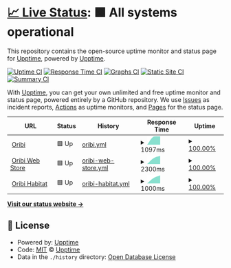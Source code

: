 # [📈 Live Status](https://upptime.github.io/upptime): <!--live status--> **🟩 All systems operational**

This repository contains the open-source uptime monitor and status page for [Upptime](https://upptime.js.org), powered by [Upptime](https://github.com/upptime/upptime).

[![Uptime CI](https://github.com/oribisoftware/upptime/workflows/Uptime%20CI/badge.svg)](https://github.com/oribisoftware/upptime/actions?query=workflow%3A%22Uptime+CI%22)
[![Response Time CI](https://github.com/oribisoftware/upptime/workflows/Response%20Time%20CI/badge.svg)](https://github.com/oribisoftware/upptime/actions?query=workflow%3A%22Response+Time+CI%22)
[![Graphs CI](https://github.com/oribisoftware/upptime/workflows/Graphs%20CI/badge.svg)](https://github.com/oribisoftware/upptime/actions?query=workflow%3A%22Graphs+CI%22)
[![Static Site CI](https://github.com/oribisoftware/upptime/workflows/Static%20Site%20CI/badge.svg)](https://github.com/oribisoftware/upptime/actions?query=workflow%3A%22Static+Site+CI%22)
[![Summary CI](https://github.com/oribisoftware/upptime/workflows/Summary%20CI/badge.svg)](https://github.com/oribisoftware/upptime/actions?query=workflow%3A%22Summary+CI%22)

With [Upptime](https://upptime.js.org), you can get your own unlimited and free uptime monitor and status page, powered entirely by a GitHub repository. We use [Issues](https://github.com/upptime/upptime/issues) as incident reports, [Actions](https://github.com/oribisoftware/upptime/actions) as uptime monitors, and [Pages](https://upptime.github.io/upptime) for the status page.

<!--start: status pages-->
<!-- This summary is generated by Upptime (https://github.com/upptime/upptime) -->
<!-- Do not edit this manually, your changes will be overwritten -->
<!-- prettier-ignore -->
| URL | Status | History | Response Time | Uptime |
| --- | ------ | ------- | ------------- | ------ |
| <img alt="" src="https://favicons.githubusercontent.com/oribi.se" height="13"> [Oribi](https://oribi.se) | 🟩 Up | [oribi.yml](https://github.com/oribisoftware/upptime/commits/HEAD/history/oribi.yml) | <details><summary><img alt="Response time graph" src="./graphs/oribi/response-time-week.png" height="20"> 1097ms</summary><br><a href="https://oribisoftware.github.io/upptime/history/oribi"><img alt="Response time 1097" src="https://img.shields.io/endpoint?url=https%3A%2F%2Fraw.githubusercontent.com%2Foribisoftware%2Fupptime%2FHEAD%2Fapi%2Foribi%2Fresponse-time.json"></a><br><a href="https://oribisoftware.github.io/upptime/history/oribi"><img alt="24-hour response time 1097" src="https://img.shields.io/endpoint?url=https%3A%2F%2Fraw.githubusercontent.com%2Foribisoftware%2Fupptime%2FHEAD%2Fapi%2Foribi%2Fresponse-time-day.json"></a><br><a href="https://oribisoftware.github.io/upptime/history/oribi"><img alt="7-day response time 1097" src="https://img.shields.io/endpoint?url=https%3A%2F%2Fraw.githubusercontent.com%2Foribisoftware%2Fupptime%2FHEAD%2Fapi%2Foribi%2Fresponse-time-week.json"></a><br><a href="https://oribisoftware.github.io/upptime/history/oribi"><img alt="30-day response time 1097" src="https://img.shields.io/endpoint?url=https%3A%2F%2Fraw.githubusercontent.com%2Foribisoftware%2Fupptime%2FHEAD%2Fapi%2Foribi%2Fresponse-time-month.json"></a><br><a href="https://oribisoftware.github.io/upptime/history/oribi"><img alt="1-year response time 1097" src="https://img.shields.io/endpoint?url=https%3A%2F%2Fraw.githubusercontent.com%2Foribisoftware%2Fupptime%2FHEAD%2Fapi%2Foribi%2Fresponse-time-year.json"></a></details> | <details><summary><a href="https://oribisoftware.github.io/upptime/history/oribi">100.00%</a></summary><a href="https://oribisoftware.github.io/upptime/history/oribi"><img alt="All-time uptime 100.00%" src="https://img.shields.io/endpoint?url=https%3A%2F%2Fraw.githubusercontent.com%2Foribisoftware%2Fupptime%2FHEAD%2Fapi%2Foribi%2Fuptime.json"></a><br><a href="https://oribisoftware.github.io/upptime/history/oribi"><img alt="24-hour uptime 100.00%" src="https://img.shields.io/endpoint?url=https%3A%2F%2Fraw.githubusercontent.com%2Foribisoftware%2Fupptime%2FHEAD%2Fapi%2Foribi%2Fuptime-day.json"></a><br><a href="https://oribisoftware.github.io/upptime/history/oribi"><img alt="7-day uptime 100.00%" src="https://img.shields.io/endpoint?url=https%3A%2F%2Fraw.githubusercontent.com%2Foribisoftware%2Fupptime%2FHEAD%2Fapi%2Foribi%2Fuptime-week.json"></a><br><a href="https://oribisoftware.github.io/upptime/history/oribi"><img alt="30-day uptime 100.00%" src="https://img.shields.io/endpoint?url=https%3A%2F%2Fraw.githubusercontent.com%2Foribisoftware%2Fupptime%2FHEAD%2Fapi%2Foribi%2Fuptime-month.json"></a><br><a href="https://oribisoftware.github.io/upptime/history/oribi"><img alt="1-year uptime 100.00%" src="https://img.shields.io/endpoint?url=https%3A%2F%2Fraw.githubusercontent.com%2Foribisoftware%2Fupptime%2FHEAD%2Fapi%2Foribi%2Fuptime-year.json"></a></details>
| <img alt="" src="https://favicons.githubusercontent.com/oribisoftware.com" height="13"> [Oribi Web Store](https://oribisoftware.com/en) | 🟩 Up | [oribi-web-store.yml](https://github.com/oribisoftware/upptime/commits/HEAD/history/oribi-web-store.yml) | <details><summary><img alt="Response time graph" src="./graphs/oribi-web-store/response-time-week.png" height="20"> 2300ms</summary><br><a href="https://oribisoftware.github.io/upptime/history/oribi-web-store"><img alt="Response time 2300" src="https://img.shields.io/endpoint?url=https%3A%2F%2Fraw.githubusercontent.com%2Foribisoftware%2Fupptime%2FHEAD%2Fapi%2Foribi-web-store%2Fresponse-time.json"></a><br><a href="https://oribisoftware.github.io/upptime/history/oribi-web-store"><img alt="24-hour response time 2300" src="https://img.shields.io/endpoint?url=https%3A%2F%2Fraw.githubusercontent.com%2Foribisoftware%2Fupptime%2FHEAD%2Fapi%2Foribi-web-store%2Fresponse-time-day.json"></a><br><a href="https://oribisoftware.github.io/upptime/history/oribi-web-store"><img alt="7-day response time 2300" src="https://img.shields.io/endpoint?url=https%3A%2F%2Fraw.githubusercontent.com%2Foribisoftware%2Fupptime%2FHEAD%2Fapi%2Foribi-web-store%2Fresponse-time-week.json"></a><br><a href="https://oribisoftware.github.io/upptime/history/oribi-web-store"><img alt="30-day response time 2300" src="https://img.shields.io/endpoint?url=https%3A%2F%2Fraw.githubusercontent.com%2Foribisoftware%2Fupptime%2FHEAD%2Fapi%2Foribi-web-store%2Fresponse-time-month.json"></a><br><a href="https://oribisoftware.github.io/upptime/history/oribi-web-store"><img alt="1-year response time 2300" src="https://img.shields.io/endpoint?url=https%3A%2F%2Fraw.githubusercontent.com%2Foribisoftware%2Fupptime%2FHEAD%2Fapi%2Foribi-web-store%2Fresponse-time-year.json"></a></details> | <details><summary><a href="https://oribisoftware.github.io/upptime/history/oribi-web-store">100.00%</a></summary><a href="https://oribisoftware.github.io/upptime/history/oribi-web-store"><img alt="All-time uptime 100.00%" src="https://img.shields.io/endpoint?url=https%3A%2F%2Fraw.githubusercontent.com%2Foribisoftware%2Fupptime%2FHEAD%2Fapi%2Foribi-web-store%2Fuptime.json"></a><br><a href="https://oribisoftware.github.io/upptime/history/oribi-web-store"><img alt="24-hour uptime 100.00%" src="https://img.shields.io/endpoint?url=https%3A%2F%2Fraw.githubusercontent.com%2Foribisoftware%2Fupptime%2FHEAD%2Fapi%2Foribi-web-store%2Fuptime-day.json"></a><br><a href="https://oribisoftware.github.io/upptime/history/oribi-web-store"><img alt="7-day uptime 100.00%" src="https://img.shields.io/endpoint?url=https%3A%2F%2Fraw.githubusercontent.com%2Foribisoftware%2Fupptime%2FHEAD%2Fapi%2Foribi-web-store%2Fuptime-week.json"></a><br><a href="https://oribisoftware.github.io/upptime/history/oribi-web-store"><img alt="30-day uptime 100.00%" src="https://img.shields.io/endpoint?url=https%3A%2F%2Fraw.githubusercontent.com%2Foribisoftware%2Fupptime%2FHEAD%2Fapi%2Foribi-web-store%2Fuptime-month.json"></a><br><a href="https://oribisoftware.github.io/upptime/history/oribi-web-store"><img alt="1-year uptime 100.00%" src="https://img.shields.io/endpoint?url=https%3A%2F%2Fraw.githubusercontent.com%2Foribisoftware%2Fupptime%2FHEAD%2Fapi%2Foribi-web-store%2Fuptime-year.json"></a></details>
| <img alt="" src="https://favicons.githubusercontent.com/dl.oribisoftware.com" height="13"> [Oribi Habitat](https://dl.oribisoftware.com) | 🟩 Up | [oribi-habitat.yml](https://github.com/oribisoftware/upptime/commits/HEAD/history/oribi-habitat.yml) | <details><summary><img alt="Response time graph" src="./graphs/oribi-habitat/response-time-week.png" height="20"> 1000ms</summary><br><a href="https://oribisoftware.github.io/upptime/history/oribi-habitat"><img alt="Response time 1000" src="https://img.shields.io/endpoint?url=https%3A%2F%2Fraw.githubusercontent.com%2Foribisoftware%2Fupptime%2FHEAD%2Fapi%2Foribi-habitat%2Fresponse-time.json"></a><br><a href="https://oribisoftware.github.io/upptime/history/oribi-habitat"><img alt="24-hour response time 1000" src="https://img.shields.io/endpoint?url=https%3A%2F%2Fraw.githubusercontent.com%2Foribisoftware%2Fupptime%2FHEAD%2Fapi%2Foribi-habitat%2Fresponse-time-day.json"></a><br><a href="https://oribisoftware.github.io/upptime/history/oribi-habitat"><img alt="7-day response time 1000" src="https://img.shields.io/endpoint?url=https%3A%2F%2Fraw.githubusercontent.com%2Foribisoftware%2Fupptime%2FHEAD%2Fapi%2Foribi-habitat%2Fresponse-time-week.json"></a><br><a href="https://oribisoftware.github.io/upptime/history/oribi-habitat"><img alt="30-day response time 1000" src="https://img.shields.io/endpoint?url=https%3A%2F%2Fraw.githubusercontent.com%2Foribisoftware%2Fupptime%2FHEAD%2Fapi%2Foribi-habitat%2Fresponse-time-month.json"></a><br><a href="https://oribisoftware.github.io/upptime/history/oribi-habitat"><img alt="1-year response time 1000" src="https://img.shields.io/endpoint?url=https%3A%2F%2Fraw.githubusercontent.com%2Foribisoftware%2Fupptime%2FHEAD%2Fapi%2Foribi-habitat%2Fresponse-time-year.json"></a></details> | <details><summary><a href="https://oribisoftware.github.io/upptime/history/oribi-habitat">100.00%</a></summary><a href="https://oribisoftware.github.io/upptime/history/oribi-habitat"><img alt="All-time uptime 100.00%" src="https://img.shields.io/endpoint?url=https%3A%2F%2Fraw.githubusercontent.com%2Foribisoftware%2Fupptime%2FHEAD%2Fapi%2Foribi-habitat%2Fuptime.json"></a><br><a href="https://oribisoftware.github.io/upptime/history/oribi-habitat"><img alt="24-hour uptime 100.00%" src="https://img.shields.io/endpoint?url=https%3A%2F%2Fraw.githubusercontent.com%2Foribisoftware%2Fupptime%2FHEAD%2Fapi%2Foribi-habitat%2Fuptime-day.json"></a><br><a href="https://oribisoftware.github.io/upptime/history/oribi-habitat"><img alt="7-day uptime 100.00%" src="https://img.shields.io/endpoint?url=https%3A%2F%2Fraw.githubusercontent.com%2Foribisoftware%2Fupptime%2FHEAD%2Fapi%2Foribi-habitat%2Fuptime-week.json"></a><br><a href="https://oribisoftware.github.io/upptime/history/oribi-habitat"><img alt="30-day uptime 100.00%" src="https://img.shields.io/endpoint?url=https%3A%2F%2Fraw.githubusercontent.com%2Foribisoftware%2Fupptime%2FHEAD%2Fapi%2Foribi-habitat%2Fuptime-month.json"></a><br><a href="https://oribisoftware.github.io/upptime/history/oribi-habitat"><img alt="1-year uptime 100.00%" src="https://img.shields.io/endpoint?url=https%3A%2F%2Fraw.githubusercontent.com%2Foribisoftware%2Fupptime%2FHEAD%2Fapi%2Foribi-habitat%2Fuptime-year.json"></a></details>

<!--end: status pages-->

[**Visit our status website →**](https://upptime.github.io/upptime)

## 📄 License

- Powered by: [Upptime](https://github.com/upptime/upptime)
- Code: [MIT](./LICENSE) © [Upptime](https://upptime.js.org)
- Data in the `./history` directory: [Open Database License](https://opendatacommons.org/licenses/odbl/1-0/)
